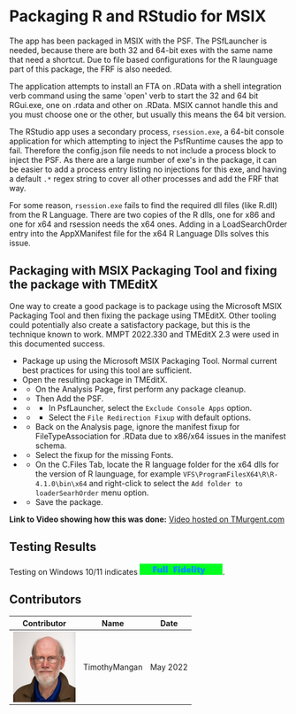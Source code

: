 # Packaging R and RStudio for MSIX

The app has been packaged in MSIX with the PSF.  The PSfLauncher is needed, because there are both 32 and 64-bit exes with the same name that need a shortcut.  Due to file based configurations for the R launguage part of this package, the FRF is also needed.

The application attempts to install an FTA on .RData with a shell integration verb command using the same 'open' verb to start the 32 and 64 bit RGui.exe, one on .rdata and other on .RData.  MSIX cannot handle this and you must choose one or the other, but usually this means the 64 bit version.

The RStudio app uses a secondary process, `rsession.exe`, a 64-bit console application for which attempting to inject the PsfRuntime causes the app to fail.  Therefore the config.json file needs to not include a process block to inject the PSF.  As there are a large number of exe's in the package, it can be easier to add a process entry listing no injections for this exe, and having a default `.*` regex string to cover all other processes and add the FRF that way.

For some reason, `rsession.exe` fails to find the required dll files (like R.dll) from the R Language.  There are two copies of the R dlls, one for x86 and one for x64 and rsession needs the x64 ones.  Adding in a LoadSearchOrder entry into the AppXManifest file for the x64 R Language Dlls solves this issue.

## Packaging with MSIX Packaging Tool and fixing the package with TMEditX
One way to create a good package is to package using the Microsoft MSIX Packaging Tool and then fixing the package using TMEditX.  Other tooling could potentially also create a satisfactory package, but this is the technique known to work.  MMPT 2022.330 and TMEditX 2.3 were used in this documented success.

*  Package up using the Microsoft MSIX Packaging Tool.  Normal current best practices for using this tool are sufficient.
* Open the resulting package in TMEditX.
* * On the Analysis Page, first perform any package cleanup.
* * Then Add the PSF.
* * * In PsfLauncher, select the `Exclude Console Apps` option.
* * * Select the `File Redirection Fixup` with default options.
* * Back on the Analysis page, ignore the manifest fixup for FileTypeAssociation for .RData due to x86/x64 issues in the manifest schema.
* * Select the fixup for the missing Fonts.
* * On the C.Files Tab, locate the R language folder for the x64 dlls for the version of R launguage, for example `VFS\ProgramFilesX64\R\R-4.1.0\bin\x64` and right-click to select the `Add folder to loaderSearhOrder` menu option.
* * Save the package.

**Link to Video showing how this was done:** <a href="https:\\www.tmurgent.com\AppV\Tools\TMEditX\Video_2.3\RAndRStudio.mp4" target=""> Video hosted on TMurgent.com</a>

## Testing Results

Testing on Windows 10/11 indicates  [<img src="/media/CatFullFidelity.png" alt="Full Fidelity" />](/media/CatFullFidelity.png).  
 


## Contributors

| Contributor | Name | Date |
|----|----|----|
| [<img src="/media/Contributors/TimMangan.jpg" align="left" Height="128" />](/media/Contributors/TimMangan.jpg) | TimothyMangan | May 2022 |


